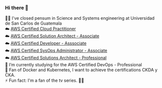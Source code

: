 ### Hi there 👋
:man_student: I've closed pensum in Science and Systems engineering at Universidad de San Carlos de Guatemala  
:cloud: [AWS Certified Cloud Practitioner](https://www.credly.com/badges/2526d201-e956-46c8-9143-8b65064e7e20/public_url)  
:cloud: [AWS Certified Solution Architect - Associate](https://www.credly.com/badges/040b04cd-502e-4b25-991f-de1a58123339/public_url)  
:cloud: [AWS Certified Developer - Asssociate](https://www.credly.com/badges/3c13c7ac-e21d-4836-9cfd-2b0ec83421d8/public_url)  
:cloud: [AWS Certified SysOps Administrator - Associate](https://www.credly.com/badges/eefe280c-6555-4f58-8e13-06e16eb806be/public_url)  
:cloud: [AWS Certified Solutions Architect - Professional](https://www.credly.com/badges/261166c4-5e01-40f9-9044-3c551e80a14b/public_url)  
🌱 I’m currently studying for the AWS Certified DevOps - Professional  
:whale: Fan of Docker and Kubernetes, I want to achieve the certifications CKDA y CKA.  
⚡ Fun fact: I'm a fan of the tv series. :dragon_face::fire:

<!--
**Cristianncaste18/Cristianncaste18** is a ✨ _special_ ✨ repository because its `README.md` (this file) appears on your GitHub profile.

Here are some ideas to get you started:

- 🔭 I’m currently working on ...
- 🌱 I’m currently learning ...
- 👯 I’m looking to collaborate on ...
- 🤔 I’m looking for help with ...
- 💬 Ask me about ...
- 📫 How to reach me: ...
- 😄 Pronouns: ...
- ⚡ Fun fact: ...
-->
